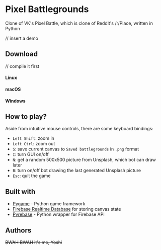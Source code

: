 # Pixel Battlegrounds
Clone of VK's Pixel Battle, which is clone of Reddit's /r/Place, written in Python

// insert a demo

## Download
// compile it first 
#### Linux
#### macOS
#### Windows

## How to play?
Aside from intuitive mouse controls, there are some keyboard bindings:
- `Left Shift`: zoom in
- `Left Ctrl`: zoom out
- `S`: save current canvas to `Saved battlegrounds` in `.png` format
- `I`: turn GUI on/off
- `N`: get a random 500x500 picture from Unsplash, which bot can draw later
- `B`: turn on/off bot drawing the last generated Unsplash picture
- `Esc`: quit the game
 
## Built with
- [Pygame](https://www.pygame.org/news) - Python game framework
- [Firebase Realtime Database](https://firebase.google.com/products/realtime-database/) for storing canvas state
- [Pyrebase](https://github.com/nhorvath/Pyrebase4) - Python wrapper for Firebase API
## Authors
~~BWAH BWAH it's me, Yoshi~~